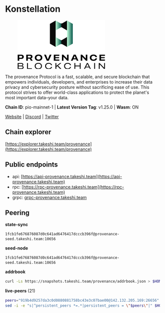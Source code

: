# Konstellation

<figure><img src="https://github.com/takeshi-val/Logo/raw/main/provenanced_logo_name.png" alt=""><figcaption></figcaption></figure>

The provenance Protocol is a fast, scalable, and secure blockchain that empowers individuals, developers, and enterprises to increase their data privacy and cybersecurity posture without sacrificing ease of use. This protocol strives to offer world-class applications to protect the planet's most important data–your data.

**Chain ID**: pio-mainnet-1 | **Latest Version Tag**: v1.25.0 | **Wasm**: ON

[Website](https://provenance.io) | [Discord](https://discord.gg/kNZC8nwCFP) | [Twitter](https://twitter.com/provenancefdn)

## Chain explorer

[https://explorer.takeshi.team/provenance](https://explorer.takeshi.team/provenance)

## Public endpoints

* api: [https://api-provenance.takeshi.team](https://api-provenance.takeshi.team)
* rpc: [https://rpc-provenance.takeshi.team](https://rpc-provenance.takeshi.team)
* grpc: [grpc-provenance.takeshi.team](grpc-provenance.takeshi.team)

## Peering

**state-sync**

```
1fcb1fe676876087d0c641ad6476417dcccb396f@provenance-seed.takeshi.team:10656
```

**seed-node**

```
1fcb1fe676876087d0c641ad6476417dcccb396f@provenance-seed.takeshi.team:10656
```

**addrbook**

```bash
curl -Ls https://snapshots.takeshi.team/provenance/addrbook.json > $HOME/.provenance/config/addrbook.json
```

**live-peers** (21)

```bash
peers="919b4d9257da3c0d0880881758bc43e3c07bae00@142.132.205.169:26656"
sed -i -e "s|^persistent_peers *=.*|persistent_peers = \"$peers\"|" $HOME/.provenance/config/config.toml
```
